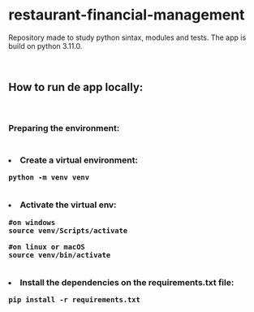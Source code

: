 <h1>restaurant-financial-management</h1>

<p>Repository made to study python sintax, modules and tests. The app is build on python 3.11.0.</p>
<br>

<h2> How to run de app locally: </h2>
<br>
<h3> Preparing the environment: <h3>
<br>
<li> Create a virtual environment: </li>

```shell
python -m venv venv
```

<br>
<li> Activate the virtual env:</li>

```shell
#on windows
source venv/Scripts/activate

#on linux or macOS
source venv/bin/activate
```

<br>
<li>Install the dependencies on the requirements.txt file:</li>

```shell
pip install -r requirements.txt
```
